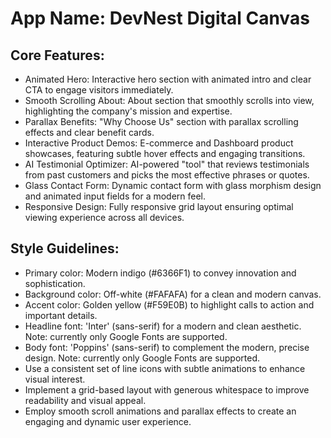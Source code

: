 # **App Name**: DevNest Digital Canvas

## Core Features:

- Animated Hero: Interactive hero section with animated intro and clear CTA to engage visitors immediately.
- Smooth Scrolling About: About section that smoothly scrolls into view, highlighting the company's mission and expertise.
- Parallax Benefits: "Why Choose Us" section with parallax scrolling effects and clear benefit cards.
- Interactive Product Demos: E-commerce and Dashboard product showcases, featuring subtle hover effects and engaging transitions.
- AI Testimonial Optimizer: AI-powered "tool" that reviews testimonials from past customers and picks the most effective phrases or quotes.
- Glass Contact Form: Dynamic contact form with glass morphism design and animated input fields for a modern feel.
- Responsive Design: Fully responsive grid layout ensuring optimal viewing experience across all devices.

## Style Guidelines:

- Primary color: Modern indigo (#6366F1) to convey innovation and sophistication.
- Background color: Off-white (#FAFAFA) for a clean and modern canvas.
- Accent color: Golden yellow (#F59E0B) to highlight calls to action and important details.
- Headline font: 'Inter' (sans-serif) for a modern and clean aesthetic. Note: currently only Google Fonts are supported.
- Body font: 'Poppins' (sans-serif) to complement the modern, precise design. Note: currently only Google Fonts are supported.
- Use a consistent set of line icons with subtle animations to enhance visual interest.
- Implement a grid-based layout with generous whitespace to improve readability and visual appeal.
- Employ smooth scroll animations and parallax effects to create an engaging and dynamic user experience.